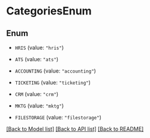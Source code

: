 # CategoriesEnum

## Enum


* `HRIS` (value: `"hris"`)

* `ATS` (value: `"ats"`)

* `ACCOUNTING` (value: `"accounting"`)

* `TICKETING` (value: `"ticketing"`)

* `CRM` (value: `"crm"`)

* `MKTG` (value: `"mktg"`)

* `FILESTORAGE` (value: `"filestorage"`)


[[Back to Model list]](../README.md#documentation-for-models) [[Back to API list]](../README.md#documentation-for-api-endpoints) [[Back to README]](../README.md)


